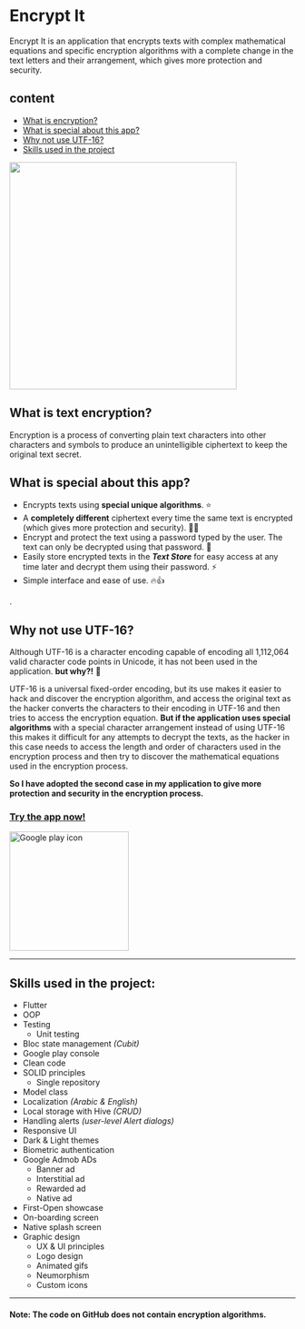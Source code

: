 # Encrypt It

Encrypt It is an application that encrypts texts with complex mathematical equations and specific encryption algorithms with a complete change in the text letters and their arrangement, which gives more protection and security.


## content
- [What is encryption?](#what-is-text-encryption)
- [What is special about this app?](#what-is-special-about-this-app)
- [Why not use UTF-16?](#why-not-use-utf-16)
- [Skills used in the project](#skills-used-in-the-project)


<img src="https://user-images.githubusercontent.com/87443208/165843645-4c46cfba-5069-4d03-9c7d-bd8c2b4dfa5e.gif" alt="" width="400"/>


## What is text encryption?

Encryption is a process of converting plain text characters into other characters and symbols to produce an unintelligible ciphertext to keep the original text secret.


## What is special about this app?

- Encrypts texts using **special unique algorithms**. ⭐
- A **completely different** ciphertext every time the same text is encrypted (which gives more protection and security). 💪🔐
- Encrypt and protect the text using a password typed by the user. The text can only be decrypted using that password. 🔑
- Easily store encrypted texts in the ***Text Store*** for easy access at any time later and decrypt them using their password. ⚡
- Simple interface and ease of use. 🔥👍


.


## Why not use UTF-16?

Although UTF-16 is a character encoding capable of encoding all 1,112,064 valid character code points in Unicode, it has not been used in the application. **but why?!** 🤔

UTF-16 is a universal fixed-order encoding, but its use makes it easier to hack and discover the encryption algorithm, and access the original text as the hacker converts the characters to their encoding in UTF-16 and then tries to access the encryption equation.
**But if the application uses special algorithms** with a special character arrangement instead of using UTF-16 this makes it difficult for any attempts to decrypt the texts, as the hacker in this case needs to access the length and order of characters used in the encryption process and then try to discover the mathematical equations used in the encryption process.

**So I have adopted the second case in my application to give more protection and security in the encryption process.**


### [Try the app now!](https://play.google.com/store/apps/details?id=malazhariy.encryptIt)

[<img src="https://upload.wikimedia.org/wikipedia/commons/7/78/Google_Play_Store_badge_EN.svg" alt="Google play icon" width="210"/>](https://play.google.com/store/apps/details?id=malazhariy.encryptIt)

---

## Skills used in the project:

- Flutter
- OOP
- Testing
    - Unit testing
- Bloc state management *(Cubit)*
- Google play console
- Clean code
- SOLID principles
  - Single repository
- Model class
- Localization *(Arabic & English)*
- Local storage with Hive *(CRUD)*
- Handling alerts *(user-level Alert dialogs)*
- Responsive UI
- Dark & Light themes
- Biometric authentication
- Google Admob ADs
    - Banner ad
    - Interstitial ad
    - Rewarded ad
    - Native ad
- First-Open showcase
- On-boarding screen
- Native splash screen
- Graphic design
    - UX & UI principles
    - Logo design
    - Animated gifs
    - Neumorphism
    - Custom icons

---

#### Note: The code on GitHub does not contain encryption algorithms.



